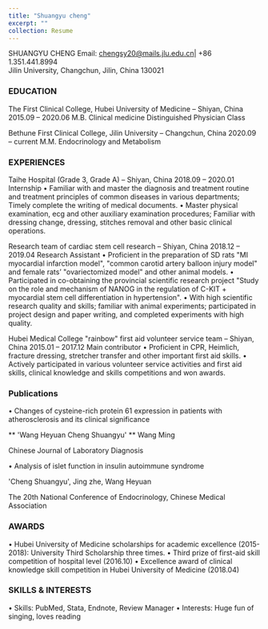 ```yaml
---
title: "Shuangyu cheng"
excerpt: ""
collection: Resume
---
```

SHUANGYU CHENG
Email: chengsy20@mails.jlu.edu.cn|  +86 1.351.441.8994  
Jilin University, Changchun, Jilin, China 130021

### EDUCATION
The First Clinical College, Hubei University of Medicine – Shiyan, China	2015.09 – 2020.06
M.B.  Clinical medicine 
Distinguished Physician Class

Bethune First Clinical College, Jilin University – Changchun, China	2020.09 – current
M.M. Endocrinology and Metabolism

### EXPERIENCES

Taihe Hospital (Grade 3, Grade A) – Shiyan, China	2018.09 – 2020.01
Internship
•	Familiar with and master the diagnosis and treatment routine and treatment principles of common diseases in various   departments; Timely complete the writing of medical documents.
•	Master physical examination, ecg and other auxiliary examination procedures; Familiar with dressing change, dressing, stitches removal and other basic clinical operations.

Research team of cardiac stem cell research – Shiyan, China		                                          2018.12 – 2019.04
Research Assistant
•	Proficient in the preparation of SD rats "MI myocardial infarction model", "common carotid artery balloon injury model" and female rats’ "ovariectomized model" and other animal models.
•	Participated in co-obtaining the provincial scientific research project "Study on the role and mechanism of NANOG in the regulation of C-KIT + myocardial stem cell differentiation in hypertension".
•	With high scientific research quality and skills; familiar with animal experiments; participated in project design and paper writing, and completed experiments with high quality.

Hubei Medical College "rainbow" first aid volunteer service team – Shiyan, China	2015.01 – 2017.12
Main contributor
•	Proficient in CPR, Heimlich, fracture dressing, stretcher transfer and other important first aid skills.
•	Actively participated in various volunteer service activities and first aid skills, clinical knowledge and skills competitions and won awards.

### Publications

•	 Changes of cysteine-rich protein 61 expression in patients with atherosclerosis and its clinical significance
  
  ** 'Wang Heyuan Cheng Shuangyu' **  Wang Ming  
  
  Chinese Journal of Laboratory Diagnosis

•	Analysis of islet function in insulin autoimmune syndrome
  
  'Cheng Shuangyu', Jing zhe, Wang Heyuan  
  
  The 20th National Conference of Endocrinology, Chinese Medical Association

### AWARDS

•	Hubei University of Medicine scholarships for academic excellence (2015-2018): University Third Scholarship three times. 
•	Third prize of first-aid skill competition of hospital level (2016.10)
•	Excellence award of clinical knowledge skill competition in Hubei University of Medicine (2018.04)

### SKILLS & INTERESTS

•	Skills: PubMed, Stata, Endnote, Review Manager
•	Interests: Huge fun of singing, loves reading 
